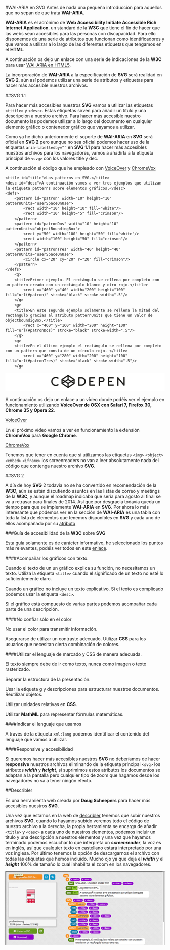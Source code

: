 #WAI-ARIA en SVG
Antes de nada una pequeña introducción para aquellos que no sepan de que trata **WAI-ARIA**.

**WAI-ARIA** es el acrónimo de **Web Accessibility Initiate Accessible Rich Internet Application**, un standard de la **W3C** que tiene el fin de hacer que las webs sean accesibles para las personas con discapacidad. Para ello disponemos de una serie de atributos que funcionan como identificadores y que vamos a utilizar a lo largo de las diferentes etiquetas que tengamos en el **HTML**.

A continuación os dejo un enlace con una serie de indicaciones de la **W3C** para usar [WAI-ARIA en HTML5](http://www.w3.org/TR/2013/WD-aria-in-html-20131003/).

La incorporación de **WAI-ARIA** a la especificación de **SVG** será realidad en **SVG 2**, aún así podemos utilizar una serie de atributos y etiquetas para hacer más accesible nuestros archivos.

##SVG 1.1

Para hacer más accesibles nuestros **SVG** vamos a utilizar las etiquetas `<tittle>` y `<desc>`. Estas etiquetas sirven para añadir un título y una descripción a nuestro archivo. Para hacer más accesible nuestro documento las podemos utilizar a lo largo del documento en cualquier elemento gráfico o contenedor gráfico que vayamos a utilizar.

Como ya he dicho anteriormente el soporte de **WAI-ARIA** en **SVG** será oficial en **SVG 2** pero aunque no sea oficial podemos hacer uso de la etiquetas `aria-labelledby=””` en **SVG 1.1** para hacer más accesibles nuestros archivos para los navegadores, vamos a añadirla a la etiqueta principal de `<svg>` con los valores title y dec.

A continuación el código que he empleado con [VoiceOver](https://www.apple.com/es/accessibility/osx/voiceover/) y [ChromeVox](http://www.chromevox.com/)


~~~~~~~
<title id="title">Los patterns en SVG.</title>
<desc id="desc">A continuación vamos a ver tres ejemplos que utilizan la etiqueta patterns sobre elementos gráficos.</desc>
<defs>
	<pattern id="patron" width="10" height="10" patternUnits="userSpaceOnUse">
		<rect width="10" height="10" fill="white"/>
		<rect width="10" height="5" fill="crimson"/>
	</pattern>
	<pattern id="patronDos" width="10" height="10" patternUnits="objectBoundingBox">
		<rect y="50" width="100" height="50" fill="white"/>
		<rect width="100" height="50" fill="crimson"/>
	</pattern>
	<pattern id="patronTres" width="40" height="40" patternUnits="userSpaceOnUse">
		<circle cx="20" cy="20" r="20" fill="crimson"/>
	</pattern>
</defs>
	<g>
	<title>Primer ejemplo. El rectángulo se rellena por completo con un pattern creado con un rectángulo blanco y otro rojo.</title>
		<rect x="460" y="40" width="200" height="100" fill="url(#patron)" stroke="black" stroke-width=".5"/>
    </g>
	<g>
	<title>En este segundo ejemplo solamente se rellena la mitad del rectángulo gracias al atributo patternUnits que tiene un valor de objectboundigBox.</title>
		<rect x="460" y="160" width="200" height="100" fill="url(#patronDos)" stroke="black" stroke-width=".5"/>
	</g>
	<g>
	<title>En el último ejemplo el rectángulo se rellena por completo con un pattern que consta de un círculo rojo. </title>
		<rect x="460" y="280" width="200" height="100" fill="url(#patronTres)" stroke="black" stroke-width=".5"/>
	</g>
~~~~~~~
[![](images/logo-codepen.jpg)](http://codepen.io/jorgeatgu/details/IKrGu/)

A continuación os dejo un enlace a un vídeo donde podéis ver el ejemplo en funcionamiento utilizando **VoiceOver de OSX con Safari 7, Firefox 30, Chrome 35 y Opera 22**.

[VoiceOver](http://vimeo.com/jorgeatgu/scalable-voiceover-wai-aria)

En el próximo vídeo vamos a ver en funcionamiento la extensión **ChromeVox** para **Google Chrome**.

[ChromeVox](http://vimeo.com/jorgeatgu/scalable-chrome-vox)

Tenemos que tener en cuenta que si utilizamos las etiquetas `<img>` `<object>` `<embed>` `<iframe>` los screenreaders no van a leer absolutamente nada del código que contenga nuestro archivo **SVG**.


##SVG 2

A día de hoy **SVG** 2 todavía no se ha convertido en recomendación de la **W3C**, aún se están discutiendo asuntos en las listas de correo y meetings de la **W3C**, y aunque el roadmap indicaba que sería para agosto al final se va a retrasar para finales de 2014. Así que por desgracia todavía queda un tiempo para que se implemente **WAI-ARIA** en **SVG**. Por ahora lo más interesante que podemos ver en la sección de **WAI-ARIA** es una tabla con toda la lista de elementos que tenemos disponibles en **SVG** y cada uno de ellos acompañado por su [atributo](https://svgwg.org/svg2-draft/struct.html#WAIARIAAttributes)

###Guía de accesibilidad de la **W3C** sobre **SVG**

Esta guía solamente es de carácter informativo, he seleccionado los puntos más relevantes, podéis ver todos en este [enlace](http://www.w3.org/TR/SVG/access.html).

####Acompañar los gráficos con texto.

Cuando el texto de un un gráfico explica su función, no necesitamos un texto.
Utiliza la etiqueta `<title>` cuando el significado de un texto no esté lo suficientemente claro.

Cuando un gráfico no incluye un texto explicativo. Si el texto es complicado podemos usar la etiqueta `<desc>`.

Si el gráfico está compuesto de varias partes podemos acompañar cada parte de una descripción.


####No confiar sólo en el color

No usar el color para transmitir información.

Asegurarse de utilizar un contraste adecuado. Utilizar **CSS** para los usuarios que necesitan cierta combinación de colores.

####Utilizar el lenguaje de marcado y CSS de manera adecuada.

El texto siempre debe de ir como texto, nunca como imagen o texto rasterizado.

Separar la estructura de la presentación.

Usar la etiqueta g y descripciones para estructurar nuestros documentos. Reutilizar objetos.

Utilizar unidades relativas en **CSS**.

Utilizar **MathML** para representar fórmulas matemáticas.

####Indicar el lenguaje que usamos

A través de la etiqueta `xml:lang` podemos identificar el contenido del lenguaje que vamos a utilizar.

####Responsive y accesibilidad

Si queremos hacer más accesibles nuestros **SVG** no deberíamos de hacer **responsive** nuestros archivos eliminando de la etiqueta principal `<svg>` los atributos ***width*** y ***height***, si suprimimos estos atributos los documentos se adaptan a la pantalla pero cualquier tipo de zoom que hagamos desde los navegadores no va a tener ningún efecto.

##Describler

Es una herramienta web creada por **Doug Scheepers** para hacer más accesibles nuestros **SVG**.

Una vez que estamos en la web de [describler](http://describler.com/) tenemos que subir nuestros archivos **SVG**, cuando lo hayamos subido veremos todo el código de nuestro archivo a la derecha, la propia herramienta se encarga de añadir `<title>` y `<desc>` a cada uno de nuestros elementos, podemos incluir un título y una descripción a nuestros elementos y una vez que hayamos terminado podemos escuchar lo que interpreta un ***screenreader***, la voz es en inglés, así que cualquier texto en castellano estará interpretado por una voz inglesa. Por último tenemos la opción de descargarnos el archivo con todas las etiquetas que hemos incluído. Mucho ojo ya que deja el ***width*** y el ***height*** 100% de tamaño lo cual inhabilita el zoom en los navegadores.

![](images/Capitulo-13/wai-aria-describler.jpg)



